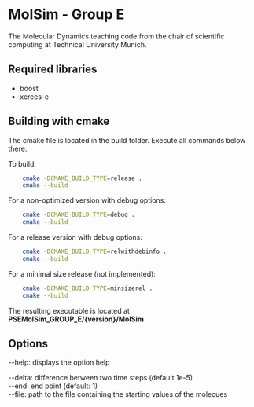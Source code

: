 MolSim - Group E
===

The Molecular Dynamics teaching code from the chair of scientific computing at Technical University Munich.

Required libraries
---
- boost
- xerces-c

Building with cmake
---
The cmake file is located in the build folder.
Execute all commands below there.

To build:
```bash
    cmake -DCMAKE_BUILD_TYPE=release . 
    cmake --build
```
For a non-optimized version with debug options:
```bash
    cmake -DCMAKE_BUILD_TYPE=debug . 
    cmake --build
```
For a release version with debug options:
```bash
    cmake -DCMAKE_BUILD_TYPE=relwithdebinfo . 
    cmake --build
```
For a minimal size release (not implemented):
```bash
    cmake -DCMAKE_BUILD_TYPE=minsizerel . 
    cmake --build
```
The resulting executable is located at **PSEMolSim_GROUP_E/{version}/MolSim**

Options
---

\-\-help:     displays the option help

\-\-delta:    difference between two time steps (default 1e-5) <br>
\-\-end:      end point (default: 1) <br>
\-\-file:     path to the file containing the starting values of the molecues
